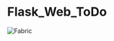 # Flask_Web_ToDo
![Fabric](https://github.com/anasm20/Flask_Web_ToDo/assets/112882511/d6182b36-31f3-41f8-9f1d-8d941b1c00c2)
